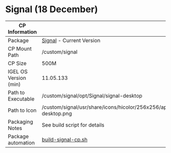 # Signal (18 December)

|  CP Information |            |
|-----------------|------------|
| Package | [Signal](https://www.signal.org) - Current Version |
| CP Mount Path | /custom/signal |
| CP Size | 500M |
| IGEL OS Version (min) | 11.05.133 |
| Path to Executable | /custom/signal/opt/Signal/signal-desktop |
| Path to Icon | /custom/signal/usr/share/icons/hicolor/256x256/apps/signal-desktop.png |
| Packaging Notes | See build script for details |
| Package automation | [build-signal-cp.sh](build/build-signal-cp.sh) |
